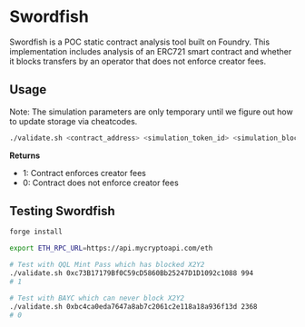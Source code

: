 # Swordfish

Swordfish is a POC static contract analysis tool built on Foundry. This implementation includes analysis of an ERC721 smart contract and whether it blocks transfers by an operator that does not enforce creator fees.

## Usage

Note: The simulation parameters are only temporary until we figure out how to update storage via cheatcodes.

```bash
./validate.sh <contract_address> <simulation_token_id> <simulation_block_number>
```

**Returns**

- 1: Contract enforces creator fees
- 0: Contract does not enforce creator fees

## Testing Swordfish

```bash
forge install

export ETH_RPC_URL=https://api.mycryptoapi.com/eth

# Test with QQL Mint Pass which has blocked X2Y2
./validate.sh 0xc73B17179Bf0C59cD5860Bb25247D1D1092c1088 994
# 1

# Test with BAYC which can never block X2Y2
./validate.sh 0xbc4ca0eda7647a8ab7c2061c2e118a18a936f13d 2368
# 0

```
